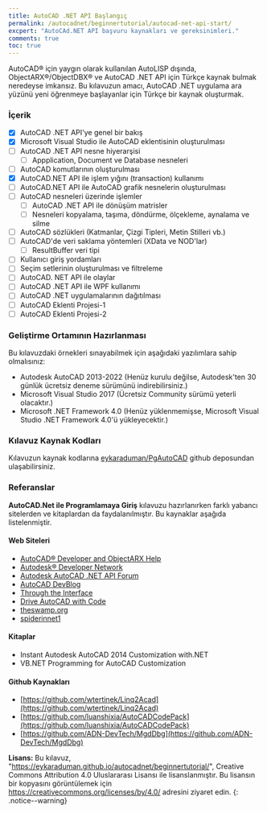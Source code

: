 ```yaml
---
title: AutoCAD .NET API Başlangıç
permalink: /autocadnet/beginnertutorial/autocad-net-api-start/
excpert: "AutoCAd.NET API başvuru kaynakları ve gereksinimleri."
comments: true
toc: true
---
```


AutoCAD® için yaygın olarak kullanılan AutoLISP dışında, ObjectARX®/ObjectDBX® ve AutoCAD .NET API için Türkçe kaynak bulmak neredeyse imkansız. Bu kılavuzun amacı, AutoCAD .NET uygulama ara yüzünü yeni öğrenmeye başlayanlar için Türkçe bir kaynak oluşturmak. 

### İçerik

- [x] AutoCAD .NET API'ye genel bir bakış
- [x] Microsoft Visual Studio ile AutoCAD eklentisinin oluşturulması
- [ ] AutoCAD .NET API nesne hiyerarşisi
  - [ ] Appplication, Document ve Database nesneleri
- [ ] AutoCAD komutlarının oluşturulması
- [x] AutoCAD.NET API ile  işlem yığını (transaction) kullanımı
- [ ] AutoCAD.NET API ile AutoCAD grafik nesnelerin oluşturulması
- [ ] AutoCAD nesneleri üzerinde işlemler
  - [ ] AutoCAD .NET API ile dönüşüm matrisler
  - [ ] Nesneleri kopyalama, taşıma, döndürme, ölçekleme, aynalama ve silme

- [ ] AutoCAD sözlükleri (Katmanlar, Çizgi Tipleri, Metin Stilleri vb.)
- [ ] AutoCAD'de veri saklama yöntemleri (XData ve NOD'lar)
  - [ ] ResultBuffer veri tipi
- [ ] Kullanıcı giriş yordamları
- [ ] Seçim setlerinin oluşturulması ve filtreleme
- [ ] AutoCAD. NET API ile olaylar
- [ ] AutoCAD .NET API ile WPF kullanımı
- [ ] AutoCAD .NET uygulamalarının dağıtılması
- [ ] AutoCAD Eklenti Projesi-1
- [ ] AutoCAD Eklenti Projesi-2

### Geliştirme Ortamının Hazırlanması

Bu kılavuzdaki örnekleri sınayabilmek için aşağıdaki yazılımlara sahip olmalısınız:

-  Autodesk AutoCAD 2013-2022 (Henüz kurulu değilse, Autodesk'ten 30 günlük ücretsiz deneme sürümünü indirebilirsiniz.)
-  Microsoft Visual Studio 2017 (Ücretsiz Community sürümü yeterli olacaktır.)
- Microsoft .NET Framework 4.0 (Henüz yüklenmemişse, Microsoft Visual Studio .NET Framework 4.0'ü yükleyecektir.)

### Kılavuz Kaynak Kodları

Kılavuzun kaynak kodlarına [eykaraduman/PgAutoCAD](eykaraduman/PgAutoCAD) github deposundan ulaşabilirsiniz.

### Referanslar

**AutoCAD.Net ile Programlamaya Giriş** kılavuzu hazırlanırken farklı yabancı sitelerden ve kitaplardan da faydalanılmıştır. Bu kaynaklar aşağıda listelenmiştir.

#### Web Siteleri

- [AutoCAD® Developer and ObjectARX Help](https://help.autodesk.com/view/OARX/2022/ENU/)
- [Autodesk® Developer Network](https://www.autodesk.com/developer-network/overview)
- [Autodesk AutoCAD .NET API Forum](https://forums.autodesk.com/t5/net/bd-p/152)
- [AutoCAD DevBlog](https://adndevblog.typepad.com/autocad/)
- [Through the Interface](https://www.keanw.com/)
- [Drive AutoCAD with Code](https://drive-cad-with-code.blogspot.com/)
- [theswamp.org](https://www.theswamp.org/)
- [spiderinnet1](https://spiderinnet1.typepad.com/blog/)

#### Kitaplar

- Instant Autodesk AutoCAD 2014 Customization with.NET
- VB.NET Programming for AutoCAD Customization

#### Github Kaynakları

- [https://github.com/wtertinek/Linq2Acad](https://github.com/wtertinek/Linq2Acad)
- [https://github.com/luanshixia/AutoCADCodePack](https://github.com/luanshixia/AutoCADCodePack)
- [https://github.com/ADN-DevTech/MgdDbg](https://github.com/ADN-DevTech/MgdDbg)

**Lisans:** Bu kılavuz, "https://eykaraduman.github.io/autocadnet/beginnertutorial/", Creative Commons Attribution 4.0 Uluslararası Lisansı ile lisanslanmıştır. Bu lisansın bir kopyasını görüntülemek için  https://creativecommons.org/licenses/by/4.0/ adresini ziyaret edin.
{: .notice--warning}